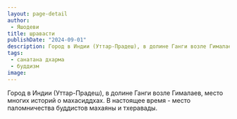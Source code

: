 ```yaml
---
layout: page-detail
author:
 - Яшодеви
title: шравасти
publishDate: "2024-09-01"
description: Город в Индии (Уттар-Прадеш), в долине Ганги возле Гималаев, место многих историй о махасиддхах. В настоящее время - место паломничества буддистов махаяны и тхеравады.
tags:
 - санатана дхарма
 - буддизм
image: 
---
```


Город в Индии (Уттар-Прадеш), в долине Ганги возле Гималаев, место многих историй о махасиддхах. В настоящее время - место паломничества буддистов махаяны и тхеравады.


